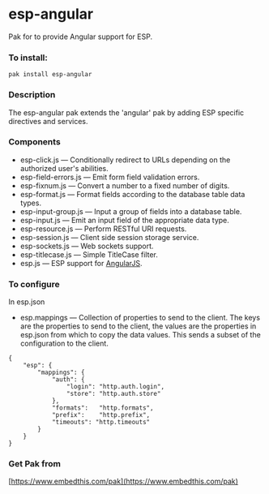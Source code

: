 esp-angular
===

Pak for to provide Angular support for ESP.

### To install:

    pak install esp-angular

### Description

The esp-angular pak extends the 'angular' pak by adding ESP specific directives and services.

### Components 

* esp-click.js &mdash; Conditionally redirect to URLs depending on the authorized user's abilities.
* esp-field-errors.js &mdash; Emit form field validation errors.
* esp-fixnum.js &mdash; Convert a number to a fixed number of digits.
* esp-format.js &mdash; Format fields according to the database table data types.
* esp-input-group.js &mdash; Input a group of fields into a database table.
* esp-input.js &mdash; Emit an input field of the appropriate data type.
* esp-resource.js &mdash; Perform RESTful URI requests.
* esp-session.js &mdash; Client side session storage service.
* esp-sockets.js &mdash; Web sockets support.
* esp-titlecase.js &mdash; Simple TitleCase filter.
* esp.js &mdash; ESP support for [AngularJS](http://angularjs.org).

### To configure

In esp.json

* esp.mappings &mdash; Collection of properties to send to the client. The keys are the properties to send to the client,
    the values are the properties in esp.json from which to copy the data values. This sends a subset of the configuration
    to the client.

```
{
    "esp": {
        "mappings": {
            "auth": {
                "login": "http.auth.login",
                "store": "http.auth.store"
            },
            "formats":   "http.formats",
            "prefix":    "http.prefix",
            "timeouts": "http.timeouts"
        }
    }
}
```

### Get Pak from

[https://www.embedthis.com/pak](https://www.embedthis.com/pak)
